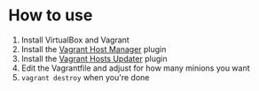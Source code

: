 How to use
=========================
1. Install VirtualBox and Vagrant
2. Install the [Vagrant Host Manager](https://github.com/devopsgroup-io/vagrant-hostmanager) plugin
3. Install the [Vagrant Hosts Updater](https://github.com/cogitatio/vagrant-hostsupdater) plugin
4. Edit the Vagrantfile and adjust for how many minions you want
5. `vagrant destroy` when you're done
